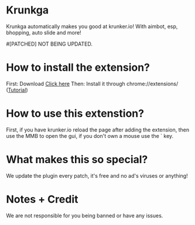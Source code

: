 # Krunkga
Krunkga automatically makes you good at krunker.io! With aimbot, esp, bhopping, auto slide and more!

#[PATCHED] NOT BEING UPDATED.
# How to install the extension?
First: Download [Click here](https://github.com/iiGozo/krunkga/releases/download/1.0.0/Krunkga.zip)
Then: Install it through chrome://extensions/ ([Tutorial](https://www.youtube.com/watch?v=hIRX1dpfqHc))


# How to use this extenstion?
First, if you have krunker.io reload the page after adding the extension, then use the MMB to open the gui, if you don't own a mouse use the \` key.
# What makes this so special?
We update the plugin every patch, it's free and no ad's viruses or anything!
# Notes + Credit
We are not responsible for you being banned or have any issues. 
